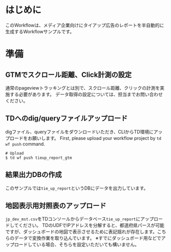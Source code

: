 # はじめに

このWorkflowは、メディア企業向けにタイアップ広告のレポートを半自動的に生成するWorkflowサンプルです。  


# 準備

## GTMでスクロール距離、Click計測の設定

通常のpageviewトラッキングとは別で、スクロール距離、クリックの計測を実施する必要があります。
データ取得の設定については、担当までお問い合わせください。


## TDへのdig/queryファイルアップロード

digファイル、queryファイルをダウンロードいただき、CLIからTD環境にアップロードをお願いします。
First, please upload your workflow project by `td wf push` command.
```
# Upload
$ td wf push tieup_report_gtm
```


## 結果出力DBの作成

このサンプルでは`tie_up_report`というDBにデータを出力しています。


## 地図表示用対照表のアップロード

`jp_dev_mst.csv`をTDコンソールからデータベース`tie_up_report`にアップロードしてください。
TDのUDFでIPアドレスを分解すると、都道府県パースが可能ですが、ダッシュボードの地図で表示させるために表記揺れが存在します。こちらのデータで変換作業を取り込んでいます。
※すでにダッシュボード用などでアップロードしている場合、そちらを設定いただいても構いません。

